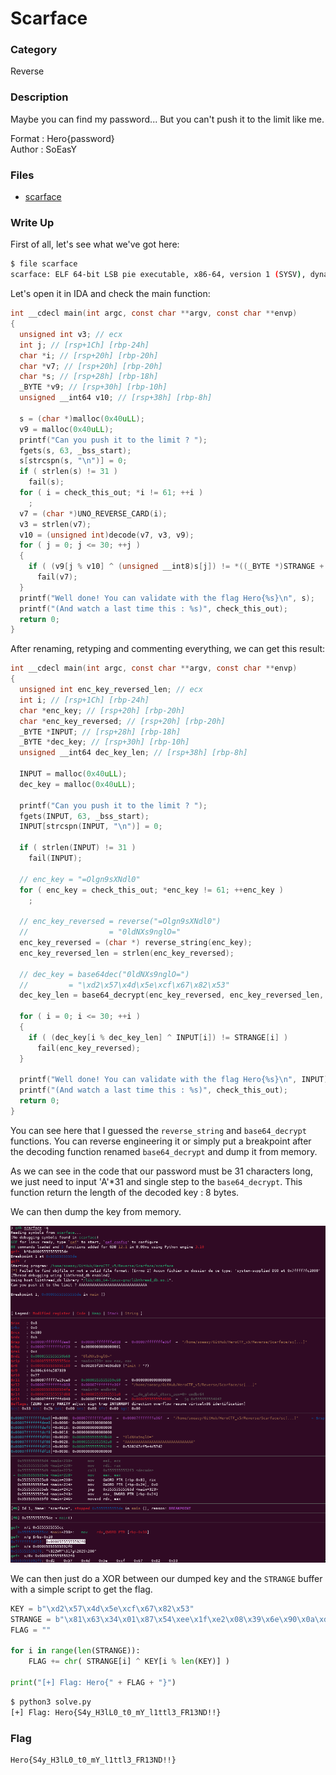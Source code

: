 # Scarface

### Category

Reverse

### Description

Maybe you can find my password... But you can't push it to the limit like me.

Format : Hero{password}<br>
Author : SoEasY

### Files

- [scarface](scarface)

### Write Up

First of all, let's see what we've got here:
```bash
$ file scarface         
scarface: ELF 64-bit LSB pie executable, x86-64, version 1 (SYSV), dynamically linked, interpreter /lib64/ld-linux-x86-64.so.2, BuildID[sha1]=759671f9d51903529b22a5dfb1d0ef4eccb22499, for GNU/Linux 3.2.0, not stripped
```

Let's open it in IDA and check the main function:
```c
int __cdecl main(int argc, const char **argv, const char **envp)
{
  unsigned int v3; // ecx
  int j; // [rsp+1Ch] [rbp-24h]
  char *i; // [rsp+20h] [rbp-20h]
  char *v7; // [rsp+20h] [rbp-20h]
  char *s; // [rsp+28h] [rbp-18h]
  _BYTE *v9; // [rsp+30h] [rbp-10h]
  unsigned __int64 v10; // [rsp+38h] [rbp-8h]

  s = (char *)malloc(0x40uLL);
  v9 = malloc(0x40uLL);
  printf("Can you push it to the limit ? ");
  fgets(s, 63, _bss_start);
  s[strcspn(s, "\n")] = 0;
  if ( strlen(s) != 31 )
    fail(s);
  for ( i = check_this_out; *i != 61; ++i )
    ;
  v7 = (char *)UNO_REVERSE_CARD(i);
  v3 = strlen(v7);
  v10 = (unsigned int)decode(v7, v3, v9);
  for ( j = 0; j <= 30; ++j )
  {
    if ( (v9[j % v10] ^ (unsigned __int8)s[j]) != *((_BYTE *)STRANGE + j) )
      fail(v7);
  }
  printf("Well done! You can validate with the flag Hero{%s}\n", s);
  printf("(And watch a last time this : %s)", check_this_out);
  return 0;
}
```

After renaming, retyping and commenting everything, we can get this result:

```c
int __cdecl main(int argc, const char **argv, const char **envp)
{
  unsigned int enc_key_reversed_len; // ecx
  int i; // [rsp+1Ch] [rbp-24h]
  char *enc_key; // [rsp+20h] [rbp-20h]
  char *enc_key_reversed; // [rsp+20h] [rbp-20h]
  _BYTE *INPUT; // [rsp+28h] [rbp-18h]
  _BYTE *dec_key; // [rsp+30h] [rbp-10h]
  unsigned __int64 dec_key_len; // [rsp+38h] [rbp-8h]

  INPUT = malloc(0x40uLL);
  dec_key = malloc(0x40uLL);

  printf("Can you push it to the limit ? ");
  fgets(INPUT, 63, _bss_start);
  INPUT[strcspn(INPUT, "\n")] = 0;

  if ( strlen(INPUT) != 31 )
    fail(INPUT);

  // enc_key = "=Olgn9sXNdl0"
  for ( enc_key = check_this_out; *enc_key != 61; ++enc_key )
    ;

  // enc_key_reversed = reverse("=Olgn9sXNdl0")
  //                  = "0ldNXs9nglO="
  enc_key_reversed = (char *) reverse_string(enc_key);
  enc_key_reversed_len = strlen(enc_key_reversed);

  // dec_key = base64dec("0ldNXs9nglO=")
  //         = "\xd2\x57\x4d\x5e\xcf\x67\x82\x53"
  dec_key_len = base64_decrypt(enc_key_reversed, enc_key_reversed_len, dec_key);

  for ( i = 0; i <= 30; ++i )
  {
    if ( (dec_key[i % dec_key_len] ^ INPUT[i]) != STRANGE[i] )
      fail(enc_key_reversed);
  }

  printf("Well done! You can validate with the flag Hero{%s}\n", INPUT);
  printf("(And watch a last time this : %s)", check_this_out);
  return 0;
}
```

You can see here that I guessed the `reverse_string` and `base64_decrypt` functions. You can reverse engineering it or simply put a breakpoint after the decoding function renamed `base64_decrypt` and dump it from memory.

As we can see in the code that our password must be 31 characters long, we just need to input 'A'*31 and single step to the `base64_decrypt`. This function return the length of the decoded key : 8 bytes.

We can then dump the key from memory.

![gdb_screen.png](gdb_screen.png)

We can then just do a XOR between our dumped key and the `STRANGE` buffer with a simple script to get the flag.

```py
KEY = b"\xd2\x57\x4d\x5e\xcf\x67\x82\x53"
STRANGE = b"\x81\x63\x34\x01\x87\x54\xee\x1f\xe2\x08\x39\x6e\x90\x0a\xdb\x0c\xbe\x66\x39\x2a\xa3\x54\xdd\x15\x80\x66\x7e\x10\x8b\x46\xa3"
FLAG = ""

for i in range(len(STRANGE)):
	FLAG += chr( STRANGE[i] ^ KEY[i % len(KEY)] )

print("[+] Flag: Hero{" + FLAG + "}")
```
```bash
$ python3 solve.py          
[+] Flag: Hero{S4y_H3lL0_t0_mY_l1ttl3_FR13ND!!}
```


### Flag

```
Hero{S4y_H3lL0_t0_mY_l1ttl3_FR13ND!!}
```
